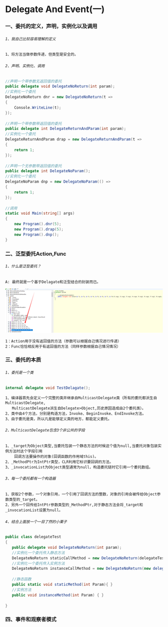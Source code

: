 # Delegate And Event(一)



### 一、委托的定义，声明，实例化以及调用
######  `1、我自己比较容易理解的定义`
    1、将方法当做参数传递，但类型是安全的。
    
######  `2、声明、实例化、调用`   
``` .cs
//声明一个带参数无返回值的委托
public delegate void DelegateNoReturn(int param);
//实例化一个委托
DelegateNoReturn dnr = new DelegateNoReturn(t =>
{
    Console.WriteLine(t);
});

//声明一个带参数带返回值的委托
public delegate int DelegateReturnAndParam(int param);
//实例化一个委托
DelegateReturnAndParam drap = new DelegateReturnAndParam(t =>
{
    return 1;
});

//声明一个无参数带返回值的委托
public delegate int DelegateNoParam();
//实例化一个委托
DelegateNoParam dnp = new DelegateNoParam(() =>
{
    return 1;
});

//调用
static void Main(string[] args)
{
    new Program().dnr(5);
    new Program().drap(5);
    new Program().dnp();
}
```
### 二、泛型委托Action,Func
###### `1、什么是泛型委托？`
    A: 最终就是一个基于Delagate和泛型结合的封装而已。
 ![原型图片]( https://github.com/yuxl01/read-Notes/blob/master/imag/Action.png)
   
    1：Action用于没有返回值的方法（参数可以根据自己情况进行传递）
    2：Func恰恰相反用于有返回值的方法（同样参数根据自己情况情况）
   

### 三、委托的本质
###### `1、委托是一个类`
``` .cs
internal delegate void TestDelagate();
```
    1、编译器首先会定义一个完整的类并继承自MulticastDelegate类（所有的委托都派生自MulticastDelegate,
       MulticastDelegate派生自Delegate>Object,历史原因造成由2个委托类）。
    2、类中由4个方法，分别是构造方法，Invoke、BeginInvoke、EndInvoke方法。
    3、由于委托是类，所以凡是能够定义类的地方，都能定义委托。
    
   ###### `2、MulticastDelegate包含3个非公共的字段`
    1、_target为Object类型,当委托包装一个静态方法的时候这个值为null,当委托对象包装实例方法时这个字段引用
        回调方法要操作的对象(回调函数的作用域this)。
    2、_MethodPtr为IntPtr类型，CLR利用它标识要回调的方法。
    3、_invocationList为Object类型通常为null，构造委托链时它引用一个委托数组。
 
 ###### `3、每一个委托都有一个构造器`
    1、获取2个参数，一个对象引用，一个引用了回调方法的整数，对象的引用会被传给Object参数类型的_target。
    2、另外一个回传给IntPtr参数类型的_MethodPtr,对于静态方法会将_target和_invocationList设置为null。
 
 ###### `4、结合上面放一个一目了然的小栗子`
 ``` .cs
public class delegateTest
{
    public delegate void DelegateNoReturn(int param);
    //实例化一个委托传入静态方法
    DelegateNoReturn staticCallMethod = new DelegateNoReturn(delegateTest.staticMethod);
    //实例化一个委托传入实例方法
    DelegateNoReturn instanceCallMethod = new DelegateNoReturn(new delegateTest().instanceCallMethod);

    //静态函数
    public static void staticMethod(int Param){ }
    //实例方法
    public void instanceMethod(int Param) { }

}
 ```
 


### 四、事件和观察者模式
